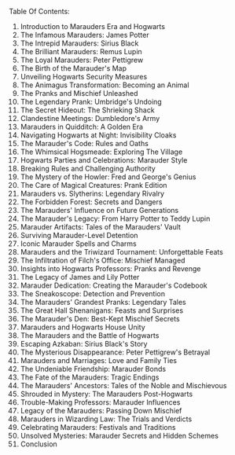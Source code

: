 Table Of Contents:

1. Introduction to Marauders Era and Hogwarts
2. The Infamous Marauders: James Potter
3. The Intrepid Marauders: Sirius Black
4. The Brilliant Marauders: Remus Lupin
5. The Loyal Marauders: Peter Pettigrew
6. The Birth of the Marauder's Map
7. Unveiling Hogwarts Security Measures
8. The Animagus Transformation: Becoming an Animal
9. The Pranks and Mischief Unleashed
10. The Legendary Prank: Umbridge's Undoing
11. The Secret Hideout: The Shrieking Shack
12. Clandestine Meetings: Dumbledore's Army
13. Marauders in Quidditch: A Golden Era
14. Navigating Hogwarts at Night: Invisibility Cloaks
15. The Marauder's Code: Rules and Oaths
16. The Whimsical Hogsmeade: Exploring The Village
17. Hogwarts Parties and Celebrations: Marauder Style
18. Breaking Rules and Challenging Authority
19. The Mystery of the Howler: Fred and George's Genius
20. The Care of Magical Creatures: Prank Edition
21. Marauders vs. Slytherins: Legendary Rivalry
22. The Forbidden Forest: Secrets and Dangers
23. The Marauders' Influence on Future Generations
24. The Marauder's Legacy: From Harry Potter to Teddy Lupin
25. Marauder Artifacts: Tales of the Marauders' Vault
26. Surviving Marauder-Level Detention
27. Iconic Marauder Spells and Charms
28. Marauders and the Triwizard Tournament: Unforgettable Feats
29. The Infiltration of Filch's Office: Mischief Managed
30. Insights into Hogwarts Professors: Pranks and Revenge
31. The Legacy of James and Lily Potter
32. Marauder Dedication: Creating the Marauder's Codebook
33. The Sneakoscope: Detection and Prevention
34. The Marauders' Grandest Pranks: Legendary Tales
35. The Great Hall Shenanigans: Feasts and Surprises
36. The Marauder's Den: Best-Kept Mischief Secrets
37. Marauders and Hogwarts House Unity
38. The Marauders and the Battle of Hogwarts
39. Escaping Azkaban: Sirius Black's Story
40. The Mysterious Disappearance: Peter Pettigrew's Betrayal
41. Marauders and Marriages: Love and Family Ties
42. The Undeniable Friendship: Marauder Bonds
43. The Fate of the Marauders: Tragic Endings
44. The Marauders' Ancestors: Tales of the Noble and Mischievous
45. Shrouded in Mystery: The Marauders Post-Hogwarts
46. Trouble-Making Professors: Marauder Influences
47. Legacy of the Marauders: Passing Down Mischief
48. Marauders in Wizarding Law: The Trials and Verdicts
49. Celebrating Marauders: Festivals and Traditions
50. Unsolved Mysteries: Marauder Secrets and Hidden Schemes
51. Conclusion